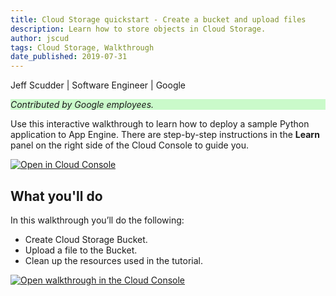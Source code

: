 ```yaml
---
title: Cloud Storage quickstart - Create a bucket and upload files
description: Learn how to store objects in Cloud Storage.
author: jscud
tags: Cloud Storage, Walkthrough
date_published: 2019-07-31
---
```


Jeff Scudder | Software Engineer | Google

<p style="background-color:#CAFACA;"><i>Contributed by Google employees.</i></p>

Use this interactive walkthrough to learn how to deploy a sample Python 
application to App Engine. There are step-by-step instructions in the 
**Learn** panel on the right side of the Cloud Console to guide you.

[![Open in Cloud Console](https://walkthroughs.googleusercontent.com/tutorial/resources/open-in-console-button.svg)](https://console.cloud.google.com/getting-started?tutorial=storage_quickstart)

## What you'll do

In this walkthrough you’ll do the following:

* Create Cloud Storage Bucket.
* Upload a file to the Bucket.
* Clean up the resources used in the tutorial.

[![Open walkthrough in the Cloud Console](https://storage.googleapis.com/gcp-community/tutorials/storage_quickstart/tutorial.png)](https://console.cloud.google.com/getting-started?tutorial=storage_quickstart)

